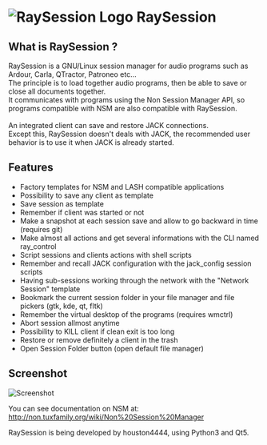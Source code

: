 # ![RaySession Logo](https://raw.githubusercontent.com/Houston4444/RaySession/master/resources/128x128/raysession.png) RaySession

What is RaySession ?
---------------------

RaySession is a GNU/Linux session manager for audio programs such as Ardour, Carla, QTractor, Patroneo etc...<br>
The principle is to load together audio programs, then be able to save or close all documents together.<br>
It communicates with programs using the Non Session Manager API, so programs compatible with NSM are also compatible with RaySession.<br>
<br>
An integrated client can save and restore JACK connections.<br>
Except this, RaySession doesn't deals with JACK, the recommended user behavior is to use it when JACK is already started.<br>

Features
---------------------

* Factory templates for NSM and LASH compatible applications
* Possibility to save any client as template
* Save session as template
* Remember if client was started or not
* Make a snapshot at each session save and allow to go backward in time (requires git)
* Make almost all actions and get several informations with the CLI named ray_control
* Script sessions and clients actions with shell scripts
* Remember and recall JACK configuration with the jack_config session scripts
* Having sub-sessions working through the network with the "Network Session" template
* Bookmark the current session folder in your file manager and file pickers (gtk, kde, qt, fltk)
* Remember the virtual desktop of the programs (requires wmctrl)
* Abort session allmost anytime
* Possibility to KILL client if clean exit is too long
* Restore or remove definitely a client in the trash
* Open Session Folder button (open default file manager)

Screenshot
---------------------

![Screenshot](https://raw.githubusercontent.com/Houston4444/RaySession/master/resources/screenshots/Screenshot_20200625_142130.png)


You can see documentation on NSM at: http://non.tuxfamily.org/wiki/Non%20Session%20Manager

RaySession is being developed by houston4444, using Python3 and Qt5.

